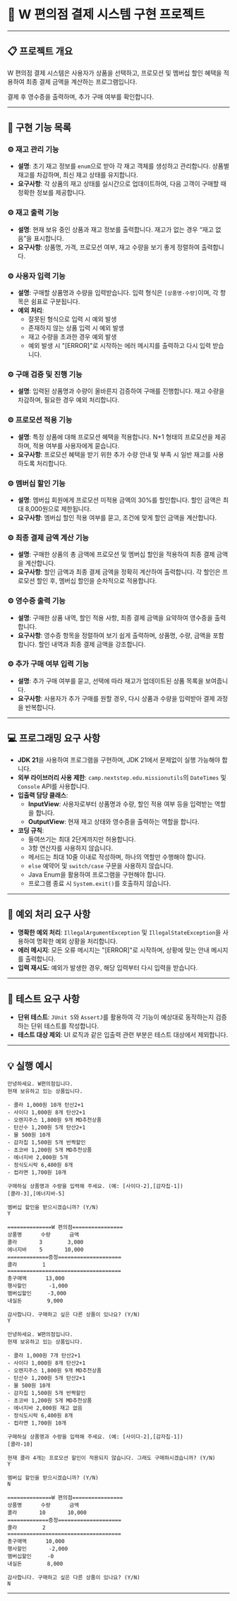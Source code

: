 # 🏪 W 편의점 결제 시스템 구현 프로젝트

---

## 📋 프로젝트 개요
W 편의점 결제 시스템은 사용자가 상품을 선택하고, 프로모션 및 멤버십 할인 혜택을 적용하여 최종 결제 금액을 계산하는 프로그램입니다. 

결제 후 영수증을 출력하며, 추가 구매 여부를 확인합니다.

---

## 📝 구현 기능 목록

### ⚙️ 재고 관리 기능
- **설명**: 초기 재고 정보를 `enum`으로 받아 각 재고 객체를 생성하고 관리합니다. 상품별 재고를 차감하며, 최신 재고 상태를 유지합니다.
- **요구사항**: 각 상품의 재고 상태를 실시간으로 업데이트하여, 다음 고객이 구매할 때 정확한 정보를 제공합니다.

### ⚙️ 재고 출력 기능
- **설명**: 현재 보유 중인 상품과 재고 정보를 출력합니다. 재고가 없는 경우 “재고 없음”을 표시합니다.
- **요구사항**: 상품명, 가격, 프로모션 여부, 재고 수량을 보기 좋게 정렬하여 출력합니다.

### ⚙️ 사용자 입력 기능
- **설명**: 구매할 상품명과 수량을 입력받습니다. 입력 형식은 `[상품명-수량]`이며, 각 항목은 쉼표로 구분됩니다.
- **예외 처리**:
    - 잘못된 형식으로 입력 시 예외 발생
    - 존재하지 않는 상품 입력 시 예외 발생
    - 재고 수량을 초과한 경우 예외 발생
    - 예외 발생 시 "[ERROR]"로 시작하는 에러 메시지를 출력하고 다시 입력 받습니다.

### ⚙️ 구매 검증 및 진행 기능
- **설명**: 입력된 상품명과 수량이 올바른지 검증하여 구매를 진행합니다. 재고 수량을 차감하며, 필요한 경우 예외 처리합니다.

### ⚙️ 프로모션 적용 기능
- **설명**: 특정 상품에 대해 프로모션 혜택을 적용합니다. N+1 형태의 프로모션을 제공하며, 적용 여부를 사용자에게 묻습니다.
- **요구사항**: 프로모션 혜택을 받기 위한 추가 수량 안내 및 부족 시 일반 재고를 사용하도록 처리합니다.

### ⚙️ 멤버십 할인 기능
- **설명**: 멤버십 회원에게 프로모션 미적용 금액의 30%를 할인합니다. 할인 금액은 최대 8,000원으로 제한됩니다.
- **요구사항**: 멤버십 할인 적용 여부를 묻고, 조건에 맞게 할인 금액을 계산합니다.

### ⚙️ 최종 결제 금액 계산 기능
- **설명**: 구매한 상품의 총 금액에 프로모션 및 멤버십 할인을 적용하여 최종 결제 금액을 계산합니다.
- **요구사항**: 할인 금액과 최종 결제 금액을 정확히 계산하여 출력합니다. 각 할인은 프로모션 할인 후, 멤버십 할인을 순차적으로 적용합니다.

### ⚙️ 영수증 출력 기능
- **설명**: 구매한 상품 내역, 할인 적용 사항, 최종 결제 금액을 요약하여 영수증을 출력합니다.
- **요구사항**: 영수증 항목을 정렬하여 보기 쉽게 출력하며, 상품명, 수량, 금액을 포함합니다. 할인 내역과 최종 결제 금액을 강조합니다.

### ⚙️ 추가 구매 여부 입력 기능
- **설명**: 추가 구매 여부를 묻고, 선택에 따라 재고가 업데이트된 상품 목록을 보여줍니다.
- **요구사항**: 사용자가 추가 구매를 원할 경우, 다시 상품과 수량을 입력받아 결제 과정을 반복합니다.

---

## 💻 프로그래밍 요구 사항

- **JDK 21**을 사용하여 프로그램을 구현하며, JDK 21에서 문제없이 실행 가능해야 합니다.
- **외부 라이브러리 사용 제한**: `camp.nextstep.edu.missionutils`의 `DateTimes` 및 `Console` API를 사용합니다.
- **입출력 담당 클래스**:
    - **InputView**: 사용자로부터 상품명과 수량, 할인 적용 여부 등을 입력받는 역할을 합니다.
    - **OutputView**: 현재 재고 상태와 영수증을 출력하는 역할을 합니다.
- **코딩 규칙**:
    - 들여쓰기는 최대 2단계까지만 허용합니다.
    - 3항 연산자를 사용하지 않습니다.
    - 메서드는 최대 10줄 이내로 작성하며, 하나의 역할만 수행해야 합니다.
    - `else` 예약어 및 `switch/case` 구문을 사용하지 않습니다.
    - Java Enum을 활용하여 프로그램을 구현해야 합니다.
    - 프로그램 종료 시 `System.exit()`를 호출하지 않습니다.

---

## 🚨 예외 처리 요구 사항

- **명확한 예외 처리**: `IllegalArgumentException` 및 `IllegalStateException`을 사용하여 명확한 예외 상황을 처리합니다.
- **에러 메시지**: 모든 오류 메시지는 "[ERROR]"로 시작하며, 상황에 맞는 안내 메시지를 출력합니다.
- **입력 재시도**: 예외가 발생한 경우, 해당 입력부터 다시 입력을 받습니다.

---

## 🧪 테스트 요구 사항

- **단위 테스트**: `JUnit 5`와 `AssertJ`를 활용하여 각 기능이 예상대로 동작하는지 검증하는 단위 테스트를 작성합니다.
- **테스트 대상 제외**: UI 로직과 같은 입출력 관련 부분은 테스트 대상에서 제외합니다.

---

## 💡 실행 예시
```
안녕하세요. W편의점입니다.
현재 보유하고 있는 상품입니다.

- 콜라 1,000원 10개 탄산2+1
- 사이다 1,000원 8개 탄산2+1
- 오렌지주스 1,800원 9개 MD추천상품
- 탄산수 1,200원 5개 탄산2+1
- 물 500원 10개
- 감자칩 1,500원 5개 반짝할인
- 초코바 1,200원 5개 MD추천상품
- 에너지바 2,000원 5개
- 정식도시락 6,400원 8개
- 컵라면 1,700원 10개

구매하실 상품명과 수량을 입력해 주세요. (예: [사이다-2],[감자칩-1])
[콜라-3],[에너지바-5]

멤버십 할인을 받으시겠습니까? (Y/N)
Y

==============W 편의점================
상품명      수량      금액
콜라       3        3,000
에너지바    5       10,000
=============증정====================
콜라        1
====================================
총구매액      13,000
행사할인       -1,000
멤버십할인     -3,000
내실돈        9,000

감사합니다. 구매하고 싶은 다른 상품이 있나요? (Y/N)
Y

안녕하세요. W편의점입니다.
현재 보유하고 있는 상품입니다.

- 콜라 1,000원 7개 탄산2+1
- 사이다 1,000원 8개 탄산2+1
- 오렌지주스 1,800원 9개 MD추천상품
- 탄산수 1,200원 5개 탄산2+1
- 물 500원 10개
- 감자칩 1,500원 5개 반짝할인
- 초코바 1,200원 5개 MD추천상품
- 에너지바 2,000원 재고 없음
- 정식도시락 6,400원 8개
- 컵라면 1,700원 10개

구매하실 상품명과 수량을 입력해 주세요. (예: [사이다-2],[감자칩-1])
[콜라-10]

현재 콜라 4개는 프로모션 할인이 적용되지 않습니다. 그래도 구매하시겠습니까? (Y/N)
Y

멤버십 할인을 받으시겠습니까? (Y/N)
N

==============W 편의점================
상품명      수량      금액
콜라       10       10,000
=============증정====================
콜라        2
====================================
총구매액      10,000
행사할인       -2,000
멤버십할인     -0
내실돈        8,000

감사합니다. 구매하고 싶은 다른 상품이 있나요? (Y/N)
N
```
---